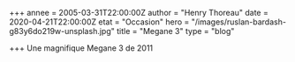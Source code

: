 +++
annee = 2005-03-31T22:00:00Z
author = "Henry Thoreau"
date = 2020-04-21T22:00:00Z
etat = "Occasion"
hero = "/images/ruslan-bardash-g83y6do219w-unsplash.jpg"
title = "Megane 3"
type = "blog"

+++
Une magnifique Megane 3 de 2011